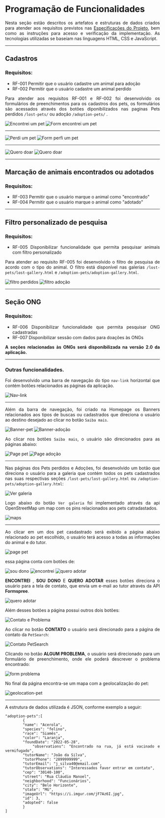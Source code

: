  <div align="justify">

# Programação de Funcionalidades

Nesta seção estão descritos os artefatos e estruturas de dados criados para atender aos requisitos previstos nas <a href="./especification.md">Especificações do Projeto</a>, bem como as instruções para acesso e verificação da implementação. As tecnologias utilizadas se baseiam nas linguagens HTML, CSS e JavaScript.

---
## Cadastros

### Requisitos: 
- RF-001	Permitir que o usuário cadastre um animal para adoção	
- RF-002	Permitir que o usuário cadastre um animal perdido

Para atender aos requisitos RF-001 e RF-002 foi desenvolvido os formulários de preenchimentos para os cadastros dos pets, os formulários são acessados através dos botões diponibilizados nas paginas Pets perdidos `/lost-pets/` ou adoção `/adoption-pets/` .


![Encontrei um pet](img/development/encontrei-um-pet.jpg)
![ Form encontrei um pet](img/development/formulario-encontrei-pet.jpg) <br>

---

![Perdi um pet](img/development/perdi-meu-pet.jpg)
![Form perfi um pet](img/development/formulario-perdi-meu-pet.jpg) <br>

---

![Quero doar](img/development/quero-doar.jpg)
![Quero doar](img/development/formulario-pet-para-adocao.jpg)<br>

---

 ## Marcação de animais encontrados ou adotados

 ### Requisitos: 
- RF-003	Permitir que o usuário marque o animal como "encontrado"
- RF-004	Permitir que o usuário marque o animal como "adotado"

---
 ## Filtro personalizado de pesquisa 

 ### Requisitos: 
- RF-005    Disponibilizar funcionalidade que permita pesquisar animais com filtro personalizado

Para atender ao requisito RF-005 foi desenvolvido o filtro de pesquisa de acordo com o tipo do animal. O filtro está disponível nas galerias `/lost-pets/lost-gallery.html` e `/adoption-pets/adoption-gallery.html`.

![filtro perdidos](img/development/filtro-perdido.jpg)
![filtro adoção](img/development/filtro-adocao.jpg)<br>

---
## Seção ONG  

### Requisitos: 
- RF-006	Disponibilizar funcionalidade que permita pesquisar ONG cadastradas	
- RF-007    Disponibilizar sessão com dados para doações às ONGs

**A seções relacionadas às ONGs será disponibilizada na versão 2.0 da aplicação.** 

---
### Outras funcionalidades.


Foi desenvolvido uma barra de navegação do tipo `nav-link` horizontal que contém botões relacionados as páginas da aplicação.

![Nav-link](img/development/nav-link.jpg)<br>

---
Além da barra de navegação, foi criado na Homepage os Banners relacionados aos tipos de buscas ou cadastrados que direciona o usuário ao destino desejado ao clicar no botão `Saiba mais`. 

![Banner-pet](img/development/banner-pet.jpg)
![Banner-adoção](img/development/banner-adocao.jpg)<br>

Ao clicar nos botões `Saiba mais`, o usuário são direcionados para as páginas abaixo:

![Page pet](img/development/page-pets.jpg)
![Page adoção](img/development/page-adocao.jpg)<br>

---
Nas páginas dos Pets perdidos e Adoções, foi desenvolvido um botão que direciona o usuário para a galeria que contém todos os pets cadastrados nas suas respectivas seções `/lost-pets/lost-gallery.html` ou `/adoption-pets/adoption-gallery.html`: 

![Ver galeria](img/development/ver-galeria.jpg)<br>

Logo abaixo do botão `Ver galeria` foi implementado através da api OpenStreetMap um map com os pins relacionados aos pets catradastados. 

![maps](img/development/maps.jpg)<br>

---
Ao clicar em um dos pet casdastrado será exibido a página abaixo relacionado ao pet escolhido, o usuário terá acesso a todas as informações do animal e do tutor. 

![page pet](img/development/page-pet.jpg)<br>

essa página conta com botões de: 

![sou dono](img/development/sou-o-dono.jpg)
![encontrei](img/development/encontrei%20.jpg)
![quero adotar](img/development/quero-adotar-btn.jpg)<br>

**ENCONTREI** , **SOU DONO** E **QUERO ADOTAR** esses botões direciona o usuário para a tela de contato, que envia um e-mail ao tutor através da API **Formspree**.

![quero adotar](img/development/contato-tutor.jpg)<br>

Além desses botões a página possui outros dois botões:

![Contato e Problema](img/development/contato-problema.jpg)<br>

Ao clicar no botão **CONTATO** o usuário será direcionado para a página de contato da `PetSearch`:

![Contato PetSearch](img/development/contato-pet-search.jpg)<br>

Clicando no botão **ALGUM PROBLEMA**, o usuário será direcionado para um formulário de preenchimento, onde ele poderá descrever o problema encontrado: 

![form problema](img/development/problema-anuncio.jpg)<br>

No final da página encontra-se um mapa com a geolocalização do pet:

![geolocation-pet](img/development/geolocation-pet.jpg)<br>

---
A estrutura de dados utilizada é JSON, conforme exemplo a seguir:

```
"adoption-pets":[
        {
        "name": "Acerola",
        "species": "felino",
        "race": "Siamês",
        "color": "Laranja",
        "foundDate": "2022-05-28",
        "observations": "Encontrado na rua, já está vacinado e vermifugado",
        "tutorName": "João da Silva",
        "tutorPhone": "2899999999",
        "tutorEmail": "j_silva40@email.com",
        "tutorObservations": "Interessados favor entrar em contato",
        "cep": "30140-100",
        "street": "Rua Cláudio Manoel",
        "neighborhood": "Funcionários",
        "city": "Belo Horizonte",
        "state": "MG",
        "imageUrl": "https://i.imgur.com/jF7Az6I.jpg",
        "id": 3,
        "adopted": false
        }
]
```
 
</div>
